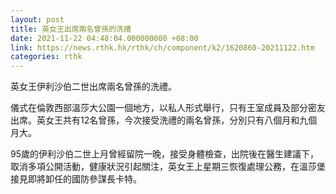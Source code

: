 ```yaml
---
layout: post
title: 英女王出席兩名曾孫的洗禮
date: 2021-11-22 04:48:04.000000000 +08:00
link: https://news.rthk.hk/rthk/ch/component/k2/1620860-20211122.htm
categories: rthk
---
```


英女王伊利沙伯二世出席兩名曾孫的洗禮。

儀式在倫敦西部溫莎大公園一個地方，以私人形式舉行，只有王室成員及部分密友出席。英女王共有12名曾孫，今次接受洗禮的兩名曾孫，分別只有八個月和九個月大。

95歲的伊利沙伯二世上月曾經留院一晚，接受身體檢查，出院後在醫生建議下，取消多項公開活動，健康狀況引起關注，英女王上星期三恢復處理公務，在溫莎堡接見即將卸任的國防參謀長卡特。
